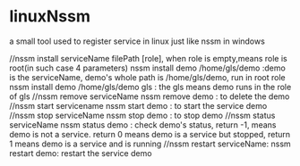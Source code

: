 # linuxNssm
a small tool used to register service in linux just like nssm in windows

//nssm install serviceName filePath [role], when role is empty,means role is root(in such case 4 parameters)
	nssm install demo /home/gls/demo   :demo is the serviceName, demo's whole path is /home/gls/demo, run in root role
	nssm install demo /home/gls/demo gls : the gls means demo runs in the role of gls
//nssm remove serviceName
	nssm remove demo  : to delete the demo 
//nssm start servicename
	nssm start demo : to start the service demo
//nssm stop serviceName
	nssm stop demo : to stop demo
//nssm status serviceName
	nssm status demo : check demo's status, return -1, means demo is not a service. return 0 means demo is a service but stopped, return 1 means demo is a service and is running
//nssm restart serviceName:
	nssm restart demo: restart the service demo